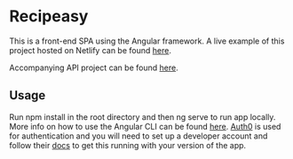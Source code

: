 # Recipeasy

This is a front-end SPA using the Angular framework. A live example of this project hosted on Netlify can be found [here](https://silly-mahavira-4f9bf8.netlify.app/).

Accompanying API project can be found [here](https://github.com/aellwood/recipeasy-api).

## Usage

Run npm install in the root directory and then ng serve to run app locally. More info on how to use the Angular CLI can be found [here](https://cli.angular.io/). 
[Auth0](https://auth0.com) is used for authentication and you will need to set up a developer account and follow their [docs](https://auth0.com/docs/quickstart/spa/angular) to get this running with your version of the app.
